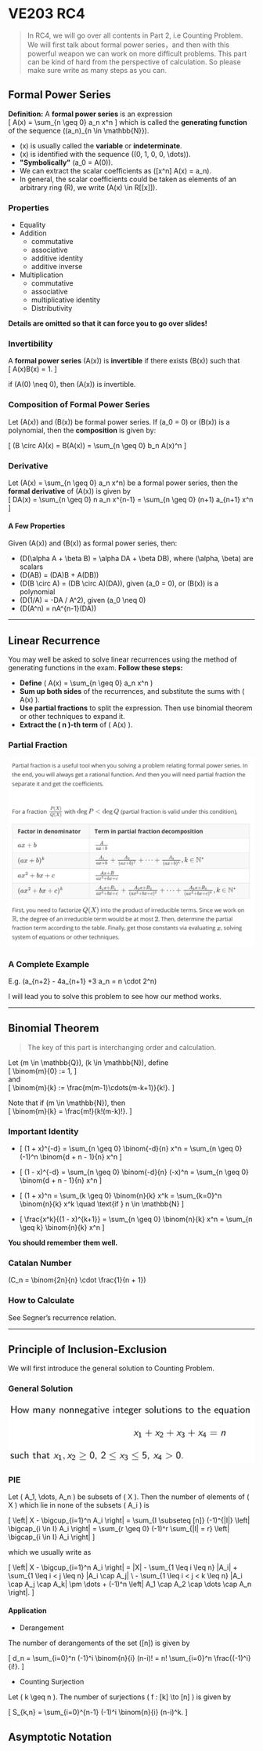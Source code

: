 # VE203 RC4

> In RC4, we will go over all contents in Part 2, i.e Counting Problem. We will first talk about formal power series，and then with this powerful weapon we can work on more difficult problems. This part can be kind of hard from the perspective of calculation. So please make sure write as many steps as you can.

## Formal Power Series

**Definition:** A **formal power series** is an expression  
\[
A(x) = \sum_{n \geq 0} a_n x^n
\]
which is called the **generating function** of the sequence \((a_n)_{n \in \mathbb{N}}\).

- \(x\) is usually called the **variable** or **indeterminate**.
- \(x\) is identified with the sequence \((0, 1, 0, 0, \dots)\).
- **"Symbolically"** \(a_0 = A(0)\).
- We can extract the scalar coefficients as \([x^n] A(x) = a_n\).
- In general, the scalar coefficients could be taken as elements of an arbitrary ring \(R\), we write \(A(x) \in R[[x]]\).

### Properties

- Equality
- Addition
    + commutative
    + associative
    + additive identity
    + additive inverse
- Multiplication
    + commutative
    + associative
    + multiplicative identity
    + Distributivity

**Details are omitted so that it can force you to go over slides!**

### Invertibility

A **formal power series** \(A(x)\) is **invertible** if there exists \(B(x)\) such that  
\[
A(x)B(x) = 1.
\]

if \(A(0) \neq 0\), then \(A(x)\) is invertible.

### Composition of Formal Power Series

Let \(A(x)\) and \(B(x)\) be formal power series. If \(a_0 = 0\) or \(B(x)\) is a polynomial, then   the **composition** is given by: 

\[
(B \circ A)(x) = B(A(x)) = \sum_{n \geq 0} b_n A(x)^n
\]

### Derivative
Let \(A(x) = \sum_{n \geq 0} a_n x^n\) be a formal power series, then the **formal derivative** of \(A(x)\) is given by  
\[
DA(x) = \sum_{n \geq 0} n a_n x^{n-1} = \sum_{n \geq 0} (n+1) a_{n+1} x^n
\]

#### A Few Properties
Given \(A(x)\) and \(B(x)\) as formal power series, then:  

- \(D(\alpha A + \beta B) = \alpha DA + \beta DB\), where \(\alpha, \beta\) are scalars  
- \(D(AB) = (DA)B + A(DB)\)  
- \(D(B \circ A) = (DB \circ A)(DA)\), given \(a_0 = 0\), or \(B(x)\) is a polynomial  
- \(D(1/A) = -DA / A^2\), given \(a_0 \neq 0\)  
- \(D(A^n) = nA^{n-1}(DA)\)  

---

## Linear Recurrence

You may well be asked to solve linear recurrences using the method of generating functions in the exam. **Follow these steps:**

- **Define** \( A(x) = \sum_{n \geq 0} a_n x^n \)
- **Sum up both sides** of the recurrences, and substitute the sums with \( A(x) \).
- **Use partial fractions** to split the expression. Then use binomial theorem or other techniques to expand it.
- **Extract the \( n \)-th term** of \( A(x) \).

### Partial Fraction

![text alt](partial_fraction.png)

### A Complete Example

E.g. \(a_{n+2} - 4a_{n+1} +3 a_n = n \cdot 2^n\)

I will lead you to solve this problem to see how our method works.

---

## Binomial Theorem

> The key of this part is interchanging order and calculation.

Let \(m \in \mathbb{Q}\), \(k \in \mathbb{N}\), define  
\[
\binom{m}{0} := 1,
\]  
and  
\[
\binom{m}{k} := \frac{m(m-1)\cdots(m-k+1)}{k!}.
\]

Note that if \(m \in \mathbb{N}\), then  
\[
\binom{m}{k} = \frac{m!}{k!(m-k)!}.
\]

### Important Identity
- \[
(1 + x)^{-d} = \sum_{n \geq 0} \binom{-d}{n} x^n = \sum_{n \geq 0} (-1)^n \binom{d + n - 1}{n} x^n
\]

- \[
(1 - x)^{-d} = \sum_{n \geq 0} \binom{-d}{n} (-x)^n = \sum_{n \geq 0} \binom{d + n - 1}{n} x^n
\]

- \[
(1 + x)^n = \sum_{k \geq 0} \binom{n}{k} x^k = \sum_{k=0}^n \binom{n}{k} x^k \quad \text{if } n \in \mathbb{N}
\]

- \[
\frac{x^k}{(1 - x)^{k+1}} = \sum_{n \geq 0} \binom{n}{k} x^n = \sum_{n \geq k} \binom{n}{k} x^n
\]

**You should remember them well.**

### Catalan Number 

\(C_n = \binom{2n}{n} \cdot \frac{1}{n + 1}\)

### How to Calculate

See Segner’s recurrence relation.

---

## Principle of Inclusion-Exclusion

We will first introduce the general solution to Counting Problem.

### General Solution

![alt text](count_prob.png)

### PIE 

Let \( A_1, \dots, A_n \) be subsets of \( X \). Then the number of elements of \( X \) which lie in none of the subsets \( A_i \) is

\[ \left| X - \bigcup_{i=1}^n A_i \right| = \sum_{I \subseteq [n]} (-1)^{|I|} \left| \bigcap_{i \in I} A_i \right|
= \sum_{r \geq 0} (-1)^r \sum_{|I| = r} \left| \bigcap_{i \in I} A_i \right| \]

which we usually write as

\[
\left| X - \bigcup_{i=1}^n A_i \right| = |X| - \sum_{1 \leq i \leq n} |A_i|  + \sum_{1 \leq i < j \leq n} |A_i \cap A_j|  \\ - \sum_{1 \leq i < j < k \leq n} |A_i \cap A_j \cap A_k| 
\pm \dots + (-1)^n \left| A_1 \cap A_2 \cap \dots \cap A_n \right|.
\]

#### Application

- Derangement

The number of derangements of the set \([n]\) is given by

\[
d_n = \sum_{i=0}^n (-1)^i \binom{n}{i} (n-i)! = n! \sum_{i=0}^n \frac{(-1)^i}{i!}.
\]

- Counting Surjection

Let \( k \geq n \). The number of surjections \( f : [k] \to [n] \) is given by

\[
S_{k,n} = \sum_{i=0}^{n-1} (-1)^i \binom{n}{i} (n-i)^k.
\]

## Asymptotic Notation